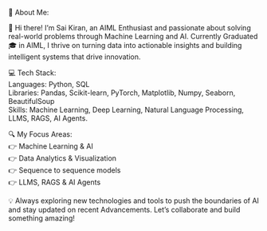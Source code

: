 💫 About Me:

👋 Hi there! I’m Sai Kiran, an AIML Enthusiast and passionate about solving real-world problems through Machine Learning and AI.
 Currently Graduated🎓 in AIML, I thrive on turning data into actionable insights and building intelligent systems that drive innovation.

💻 Tech Stack:                                                                                                                                 
Languages: Python, SQL                                                                                                                                                                 
Libraries: Pandas, Scikit-learn, PyTorch, Matplotlib, Numpy, Seaborn, BeautifulSoup                                                                                                                                                
Skills: Machine Learning, Deep Learning, Natural Language Processing, LLMS, RAGS, AI Agents.                                                                                                                     

🔍 My Focus Areas:                                                                                                                                                                                                             
👉 Machine Learning & AI                                                                                                                                                                  
👉 Data Analytics & Visualization                                                                                       
👉 Sequence to sequence models                                                                                                                                                                                                              
👉 LLMS, RAGS & AI Agents                
                                                                                                                                                                            

💡 Always exploring new technologies and tools to push the boundaries of AI and stay updated on recent Advancements. Let’s collaborate and build something amazing!

<!--
**saikiran927/saikiran927** is a ✨ _special_ ✨ repository because its `README.md` (this file) appears on your GitHub profile.


Here are some ideas to get you started:

- 🔭 I’m currently working on ...
- 🌱 I’m currently learning ...
- 👯 I’m looking to collaborate on ...
- 🤔 I’m looking for help with ...
- 💬 Ask me about ...
- 📫 How to reach me: ...
- 😄 Pronouns: ...
- ⚡ Fun fact: ...
-->
